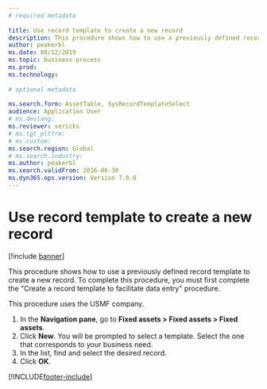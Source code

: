 ```yaml
--- 
# required metadata 
 
title: Use record template to create a new record
description: This procedure shows how to use a previously defined record template to create a new record. 
author: peakerbl
ms.date: 08/12/2019
ms.topic: business-process 
ms.prod:  
ms.technology:  
 
# optional metadata 
 
ms.search.form: AssetTable, SysRecordTemplateSelect   
audience: Application User 
# ms.devlang:  
ms.reviewer: sericks
# ms.tgt_pltfrm:  
# ms.custom:  
ms.search.region: Global
# ms.search.industry: 
ms.author: peakerbl
ms.search.validFrom: 2016-06-30 
ms.dyn365.ops.version: Version 7.0.0 
---
```

# Use record template to create a new record

[!include [banner](../../includes/banner.md)]

This procedure shows how to use a previously defined record template to create a new record. To complete this procedure, you must first complete the "Create a record template to facilitate data entry" procedure.

This procedure uses the USMF company.

1. In the **Navigation pane**, go to **Fixed assets > Fixed assets > Fixed assets**.
2. Click **New**. You will be prompted to select a template. Select the one that corresponds to your business need.  
3. In the list, find and select the desired record.
4. Click **OK**.



[!INCLUDE[footer-include](../../../../includes/footer-banner.md)]
